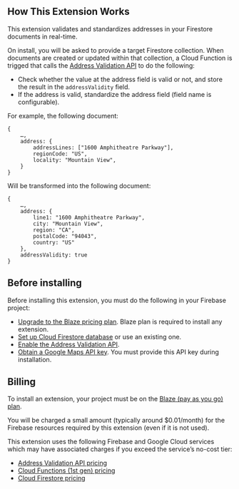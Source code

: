 ## How This Extension Works

This extension validates and standardizes addresses in your Firestore documents in real-time.

On install, you will be asked to provide a target Firestore collection. When documents are created or updated within that collection, a Cloud Function is trigged that calls the [Address Validation API](https://developers.google.com/maps/documentation/address-validation/overview) to do the following:

* Check whether the value at the address field is valid or not, and store the result in the `addressValidity` field.
* If the address is valid, standardize the address field (field name is configurable).

For example, the following document:

```
{
    …,
    address: {
        addressLines: ["1600 Amphitheatre Parkway"],
        regionCode: "US",
        locality: "Mountain View",
    }
}
```

Will be transformed into the following document:

```
{
    …,
    address: {
        line1: "1600 Amphitheatre Parkway",
        city: "Mountain View",
        region: "CA",
        postalCode: "94043",
        country: "US"
    },
    addressValidity: true
}
```

## Before installing

Before installing this extension, you must do the following in your Firebase project:
* [Upgrade to the Blaze pricing plan](https://firebase.google.com/docs/projects/billing/firebase-pricing-plans#blaze-pricing-plan). Blaze plan is required to install any extension.
* [Set up Cloud Firestore database](https://firebase.google.com/docs/firestore/quickstart) or use an existing one.
* [Enable the Address Validation API](https://console.cloud.google.com/apis/library/addressvalidation.googleapis.com?utm_source=Docs_EnableSpecificAPI&_gl=1*d8oh8l*_ga*NzE3NDA4NzkuMTY4MzU4MTE3NA..*_ga_NRWSTWS78N*MTY4MzYyMDE3MS43LjEuMTY4MzYyMTM5My4wLjAuMA..).
* [Obtain a Google Maps API key](https://developers.google.com/maps/documentation/geocoding/get-api-key). You must provide this API key during installation.

## Billing

To install an extension, your project must be on the [Blaze (pay as you go) plan](https://firebase.google.com/docs/projects/billing/firebase-pricing-plans#blaze-pricing-plan).

You will be charged a small amount (typically around $0.01/month) for the Firebase resources required by this extension (even if it is not used).

This extension uses the following Firebase and Google Cloud services which may have associated charges if you exceed the service’s no-cost tier:

* [Address Validation API pricing](https://developers.google.com/maps/documentation/address-validation/usage-and-billing)
* [Cloud Functions (1st gen) pricing](https://firebase.google.com/functions/pricing)
* [Cloud Firestore pricing](https://firebase.google.com/docs/firestore/pricing)
